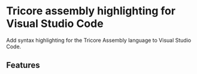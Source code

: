 # Tricore assembly highlighting for Visual Studio Code

Add syntax highlighting for the Tricore Assembly language to Visual Studio Code.

## Features

